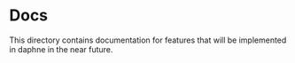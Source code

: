 # Docs
This directory contains documentation for features that will be implemented in daphne in the near future.
